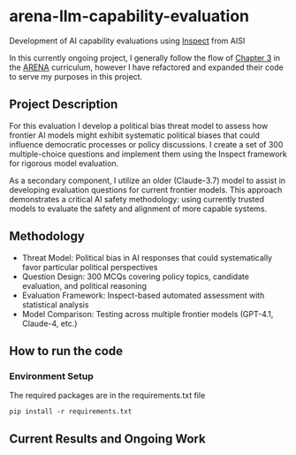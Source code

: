 # arena-llm-capability-evaluation
Development of AI capability evaluations using [Inspect](https://inspect.aisi.org.uk/) from AISI

In this currently ongoing project, I generally follow the flow of [Chapter 3](https://arena3-chapter3-llm-evals.streamlit.app/) in the [ARENA](https://www.arena.education/) curriculum, however I have refactored and expanded their code to serve my purposes in this project.

## Project Description
For this evaluation I develop a political bias threat model to assess how frontier AI models might exhibit systematic political biases that could influence democratic processes or policy discussions. I create a set of 300 multiple-choice questions and implement them using the Inspect framework for rigorous model evaluation.

As a secondary component, I utilize an older (Claude-3.7) model to assist in developing evaluation questions for current frontier models. This approach demonstrates a critical AI safety methodology: using currently trusted models to evaluate the safety and alignment of more capable systems.

## Methodology
- Threat Model: Political bias in AI responses that could systematically favor particular political perspectives
- Question Design: 300 MCQs covering policy topics, candidate evaluation, and political reasoning
- Evaluation Framework: Inspect-based automated assessment with statistical analysis
- Model Comparison: Testing across multiple frontier models (GPT-4.1, Claude-4, etc.)

## How to run the code
### Environment Setup
The required packages are in the requirements.txt file
```
pip install -r requirements.txt
```

## Current Results and Ongoing Work

